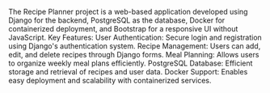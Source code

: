 The Recipe Planner project is a web-based application developed using Django for the backend, PostgreSQL as the database, Docker for containerized deployment, and Bootstrap for a responsive UI without JavaScript.
Key Features:
User Authentication: Secure login and registration using Django's authentication system.
Recipe Management: Users can add, edit, and delete recipes through Django forms.
Meal Planning: Allows users to organize weekly meal plans efficiently.
PostgreSQL Database: Efficient storage and retrieval of recipes and user data.
Docker Support: Enables easy deployment and scalability with containerized services.
